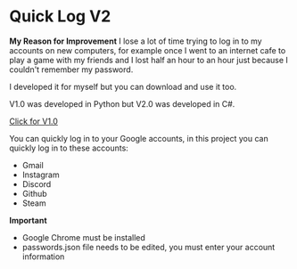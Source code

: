 # Quick Log V2

**My Reason for Improvement**
I lose a lot of time trying to log in to my accounts on new computers, for example once I went to an internet cafe to play a game with my friends and I lost half an hour to an hour just because I couldn't remember my password.

I developed it for myself but you can download and use it too.



V1.0 was developed in Python but V2.0 was developed in C#.

<a href="https://github.com/f3riend/quickLogV1">Click for V1.0 </a>



You can quickly log in to your Google accounts, in this project you can quickly log in to these accounts:
  - Gmail
  - Instagram
  - Discord
  - Github
  - Steam



**Important**
- Google Chrome must be installed
- passwords.json file needs to be edited, you must enter your account information


